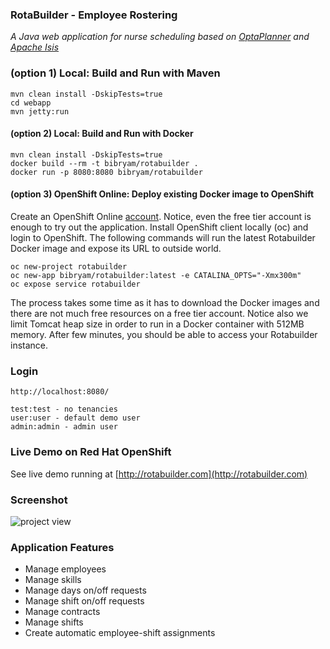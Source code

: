 ### RotaBuilder - Employee Rostering
*A Java web application for nurse scheduling based on [OptaPlanner](http://optaplanner.org/) and [Apache Isis](http://isis.apache.org/)*

### (option 1) Local: Build and Run with Maven

    mvn clean install -DskipTests=true
    cd webapp
    mvn jetty:run

#### (option 2) Local: Build and Run with Docker

    mvn clean install -DskipTests=true
    docker build --rm -t bibryam/rotabuilder .
    docker run -p 8080:8080 bibryam/rotabuilder
 
#### (option 3) OpenShift Online: Deploy existing Docker image to OpenShift
Create an OpenShift Online [account](https://manage.openshift.com/). Notice, even the free tier account is enough to try out the application.
Install OpenShift client locally (oc) and login to OpenShift. The following commands will run the latest Rotabuilder Docker image and expose its URL to outside world. 

    oc new-project rotabuilder
    oc new-app bibryam/rotabuilder:latest -e CATALINA_OPTS="-Xmx300m"
    oc expose service rotabuilder

The process takes some time as it has to download the Docker images and there are not much free resources on a free tier account. Notice also we limit Tomcat heap size in order to run in a Docker container with 512MB memory. After few minutes, you should be able to access your Rotabuilder instance.

### Login
    http://localhost:8080/

    test:test - no tenancies
    user:user - default demo user
    admin:admin - admin user

### Live Demo on Red Hat OpenShift

See live demo running at [http://rotabuilder.com](http://rotabuilder.com) 

### Screenshot

![project view](https://2.bp.blogspot.com/-jb-IJWAOtbY/WjUIQ1tRCII/AAAAAAAAJ5Y/83vQxgATqJwC_gh2xsNgEyjAGsYuz9aMgCLcBGAs/s1600/Screen%2BShot%2B2017-12-16%2Bat%2B11.47.33.png)


### Application Features
 - Manage employees
 - Manage skills
 - Manage days on/off requests
 - Manage shift on/off requests
 - Manage contracts
 - Manage shifts 
 - Create automatic employee-shift assignments
 
